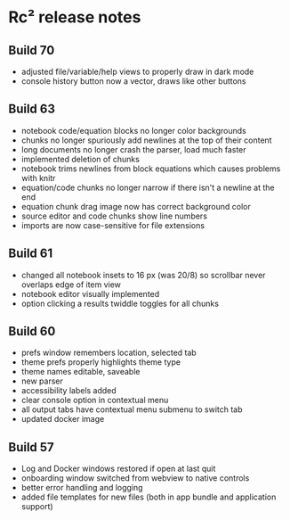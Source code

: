 # Rc² release notes

## Build 70

* adjusted file/variable/help views to properly draw in dark mode
* console history button now a vector, draws like other buttons

## Build 63

* notebook code/equation blocks no longer color backgrounds
* chunks no longer spuriously add newlines at the top of their content
* long documents no longer crash the parser, load much faster
* implemented deletion of chunks
* notebook trims newlines from block equations which causes problems with knitr
* equation/code chunks no longer narrow if there isn't a newline at the end
* equation chunk drag image now has correct background color
* source editor and code chunks show line numbers
* imports are now case-sensitive for file extensions

## Build 61

* changed all notebook insets to 16 px (was 20/8) so scrollbar never overlaps edge of item view
* notebook editor visually implemented
* option clicking a results twiddle toggles for all chunks

## Build 60

* prefs window remembers location, selected tab
* theme prefs properly highlights theme type 
* theme names editable, saveable
* new parser
* accessibility labels added
* clear console option in contextual menu
* all output tabs have contextual menu submenu to switch tab
* updated docker image

## Build 57

* Log and Docker windows restored if open at last quit
* onboarding window switched from webview to native controls
* better error handling and logging
* added file templates for new files (both in app bundle and application support)
